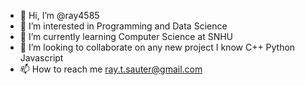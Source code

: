- 👋 Hi, I’m @ray4585
- 👀 I’m interested in Programming and Data Science
- 🌱 I’m currently learning Computer Science at SNHU
- 💞️ I’m looking to collaborate on any new project I know C++ Python Javascript
- 📫 How to reach me ray.t.sauter@gmail.com

<!---
ray4585/ray4585 is a ✨ special ✨ repository because its `README.md` (this file) appears on your GitHub profile.
You can click the Preview link to take a look at your changes.
--->

